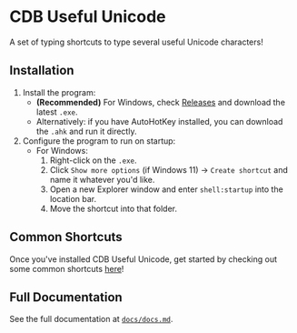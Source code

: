 # CDB Useful Unicode

A set of typing shortcuts to type several useful Unicode characters!

## Installation

1. Install the program:
   - **(Recommended)** For Windows, check [Releases](https://github.com/CerebralDatabank/cdb-useful-unicode/releases) and download the latest `.exe`.
   - Alternatively: if you have AutoHotKey installed, you can download the `.ahk` and run it directly.
2. Configure the program to run on startup:
   - For Windows:
     1. Right-click on the `.exe`.
     2. Click `Show more options` (if Windows 11) → `Create shortcut` and name it whatever you'd like.
     3. Open a new Explorer window and enter `shell:startup` into the location bar.
     4. Move the shortcut into that folder.

## Common Shortcuts

Once you've installed CDB Useful Unicode, get started by checking out some common shortcuts [here](docs/common-docs.md)!

## Full Documentation

See the full documentation at [`docs/docs.md`](docs/docs.md).
